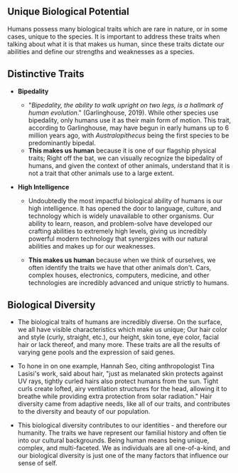 ## Unique Biological Potential

Humans possess many biological traits which are rare in nature, or in some cases, unique to the species. It is important to address these traits when talking about what it is that makes us human, since these traits dictate our abilities and define our strengths and weaknesses as a species.

## Distinctive Traits
- **Bipedality**
    - "*Bipedality, the ability to walk upright on two legs, is a hallmark of human evolution*." (Garlinghouse, 2019).
    While other species use bipedality, only humans use it as their main form of motion. This trait, according to Garlinghouse, may have begun in early humans up to 6 million years ago, with *Australopithecus* being the first species to be predominantly bipedal.
    - **This makes us human** because it is one of our flagship physical traits; Right off the bat, we can visually recognize the bipedality of humans,
      and given the context of other animals, understand that it is not a trait that other animals use to a large extent.

- **High Intelligence**
    - Undoubtedly the most impactful biological ability of humans is our high intelligence. It has opened the door to language, culture, and technology
      which is widely unavailable to other organisms. Our ability to learn, reason, and problem-solve have developed our crafting abilities to extremely
      high levels, giving us incredibly powerful modern technology that synergizes with our natural abilities and makes up for our weaknesses.

    - **This makes us human** because when we think of ourselves, we often identify the traits we have that other animals don't. Cars, complex houses, electronics,
      computers, medicine, and other technologies are incredibly advanced and unique strictly to humans.

## Biological Diversity
- The biological traits of humans are incredibly diverse. On the surface, we all have visible characteristics which make us unique; Our hair color and style (curly, straight, etc.), our height, skin tone, eye color, facial hair or lack thereof, and many more. These traits are all the results of varying gene pools and the expression of said genes.

- To hone in on one example, Hannah Seo, citing anthropologist Tina Lasisi's work, said about hair, "just as melanated skin protects against UV rays, tightly curled hairs also protect humans from the sun. Tight curls create lofted, airy ventilation structures for the head, allowing it to breathe while providing extra protection from solar radiation." Hair diversity came from adaptive needs, like all of our traits, and contributes to the diversity and beauty of our population.

- This biological diversity contributes to our identities - and therefore our humanity. The traits we have represent our familial history and often tie into our cultural backgrounds. Being human means being unique, complex, and multi-faceted. We as individuals are all one-of-a-kind, and our biological diversity is just one of the many factors that influence our sense of self.